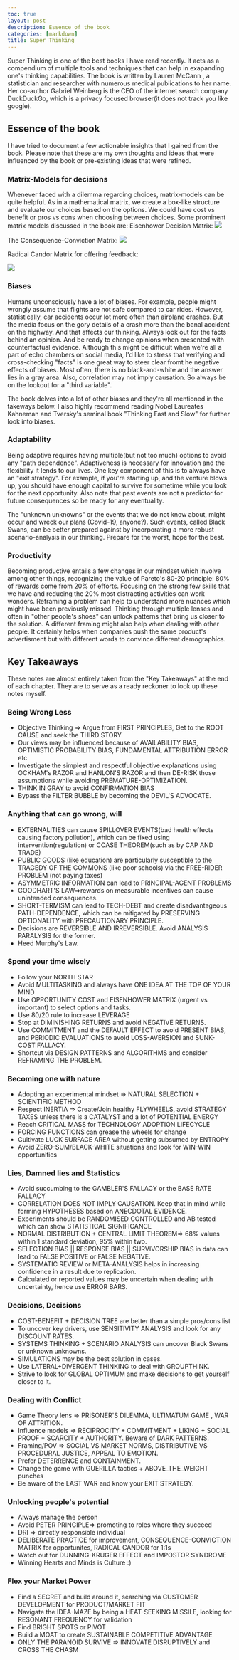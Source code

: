 ```yaml
---
toc: true
layout: post
description: Essence of the book
categories: [markdown]
title: Super Thinking
---
```


Super Thinking is one of the best books I have read recently. It acts as a compendium of multiple tools and techniques that can help in exapanding one's thinking capabilities.
The book is written by Lauren McCann , a statistician and researcher with numerous medical publications to her name. Her co-author Gabriel Weinberg is the CEO of the internet search company DuckDuckGo, which is a privacy focused browser(it does not track you like google).
## Essence of the book
I have tried to document a few actionable insights that I gained from the book. Please note that these are my own thoughts and ideas that were influenced by the book or pre-existing ideas that were refined.
### Matrix-Models for decisions
Whenever faced with a dilemma regarding choices, matrix-models can be quite helpful.  As in a mathematical matrix, we create a box-like structure and evaluate our choices based on the options. We could have cost vs benefit or pros vs cons when choosing between choices. Some prominent matrix models discussed in the book are:
Eisenhower Decision Matrix:
![](https://github.com/thepurplingpoet/blog/blob/master/images/Eisenhower-Decision.png)

The Consequence-Conviction Matrix:
![](images/Consequence-Conviction.png)

Radical Candor Matrix for offering feedback:

![](images/Radical-Candor.png)

### Biases
Humans unconsciously have a lot of biases. For example, people might wrongly assume that flights are not safe compared to car rides. However, statistically, car accidents occur lot more often than airplane crashes. But the media focus on the gory details of a crash more than the banal accident on the highway. And that affects our thinking. Always look out for the facts behind an opinion. And be ready to change opinions when presented with counterfactual evidence. Although this might be difficult when we're all a part of echo chambers on social media, I'd like to stress that verifying and cross-checking "facts" is one great way to steer clear fromt he negative effects of biases. Most often, there is no black-and-white and the answer lies in a gray area. Also, correlation may not imply causation. So always be on the lookout for a "third variable".


The book delves into a lot of other biases and they're all mentioned in the takeways below. I also highly recommend reading Nobel Laureates Kahneman and Tversky's seminal book "Thinking Fast and Slow" for further look into biases. 

### Adaptability
Being adaptive requires having multiple(but not too much) options to avoid any "path dependence". Adaptiveness is necessary for innovation and the flexibility it lends to our lives. One key component of this is to always have an "exit strategy". For example, if you're starting up, and the venture blows up, you should have enough capital to survive for sometime while you look for the next opportunity. Also note that past events are not a predictor for future consequences so be ready for any eventuality. 

The "unknown unknowns" or the events that we do not know about, might occur and wreck our plans (Covid-19, anyone?). Such events, called Black Swans, can be better prepared against by incorporating a more robust scenario-analysis in our thinking. Prepare for the worst, hope for the best.
### Productivity
Becoming productive entails a few changes in our mindset which involve among other things, recognizing the value of Pareto's 80-20 principle: 80% of rewards come from 20% of efforts. Focusing on the strong few skills that we have and reducing the 20% most distracting activities can work wonders.
Reframing a problem can help to understand more nuances which might have been previously missed. Thinking through multiple lenses and often in "other people's shoes" can unlock patterns that bring us closer to the solution. A different framing might also help when dealing with other people. It certainly helps when companies push the same product's advertisment but with different words to convince different demographics.


## Key Takeaways
These notes are almost entirely taken from the "Key Takeaways" at the end of each chapter. They are to serve as a ready reckoner to look up these notes myself.
### Being Wrong Less
- Objective Thinking => Argue from FIRST PRINCIPLES, Get to the ROOT CAUSE and seek the THIRD STORY
- Our views may be influenced because of AVAILABILITY BIAS, OPTIMISTIC PROBABILITY BIAS, FUNDAMENTAL ATTRIBUTION ERROR etc
- Investigate the simplest and respectful objective explanations using OCKHAM's RAZOR and HANLON'S RAZOR and then DE-RISK those assumptions while avoiding PREMATURE-OPTIMIZATION.
- THINK IN GRAY to avoid CONFIRMATION BIAS
- Bypass the FILTER BUBBLE by becoming the DEVIL'S ADVOCATE.

### Anything that can go wrong, will
- EXTERNALITIES can cause SPILLOVER EVENTS(bad health effects causing factory pollution), which can be fixed using intervention(regulation) or COASE THEOREM(such as by CAP AND TRADE)
- PUBLIC GOODS (like education) are particularly susceptible to the TRAGEDY OF THE COMMONS (like poor schools) via the FREE-RIDER PROBLEM (not paying taxes)
- ASYMMETRIC INFORMATION can lead to PRINCIPAL-AGENT PROBLEMS
- GOODHART'S LAW=>rewards on measurable incentives can cause unintended consequences.
- SHORT-TERMISM can lead to TECH-DEBT and create disadvantageous PATH-DEPENDENCE, which can be mitigated by PRESERVING OPTIONALITY with PRECAUTIONARY PRINCIPLE.
- Decisions are REVERSIBLE AND IRREVERSIBLE. Avoid ANALYSIS PARALYSIS for the former.
- Heed Murphy's Law.

### Spend your time wisely
- Follow your NORTH STAR
- Avoid MULTITASKING and always have ONE IDEA AT THE TOP OF YOUR MIND
- Use OPPORTUNITY COST and EISENHOWER MATRIX (urgent vs important) to select options and tasks.
- Use 80/20 rule to increase LEVERAGE
- Stop at DIMINISHING RETURNS and avoid NEGATIVE RETURNS.
- Use COMMITMENT and the DEFAULT EFFECT to avoid PRESENT BIAS, and PERIODIC EVALUATIONS to avoid LOSS-AVERSION and SUNK-COST FALLACY.
- Shortcut via DESIGN PATTERNS and ALGORITHMS and consider REFRAMING THE PROBLEM.

### Becoming one with nature
- Adopting an experimental mindset => NATURAL SELECTION + SCIENTIFIC METHOD
- Respect INERTIA => Create/Join healthy FLYWHEELS, avoid STRATEGY TAXES unless there is a CATALYST and a lot of POTENTIAL ENERGY
- Reach CRITICAL MASS for TECHNOLOGY ADOPTION LIFECYCLE
- FORCING FUNCTIONS can grease the wheels for change
- Cultivate LUCK SURFACE AREA without getting subsumed by ENTROPY
- Avoid ZERO-SUM/BLACK-WHITE situations and look for WIN-WIN opportunities

### Lies, Damned lies and Statistics
- Avoid succumbing to the GAMBLER'S FALLACY or the BASE RATE FALLACY
- CORRELATION DOES NOT IMPLY CAUSATION. Keep that in mind while forming HYPOTHESES based on ANECDOTAL EVIDENCE. 
- Experiments should be RANDOMISED CONTROLLED and AB tested which can show STATISTICAL SIGNIFICANCE 
- NORMAL DISTRIBUTION + CENTRAL LIMIT THEOREM=> 68% values within 1 standard deviation, 95% within two.
- SELECTION BIAS || RESPONSE BIAS || SURVIVORSHIP BIAS in data can lead to FALSE POSITIVE or FALSE NEGATIVE.
- SYSTEMATIC REVIEW or META-ANALYSIS helps in increasing confidence in a result due to replication.
- Calculated or reported values may be uncertain when dealing with uncertainty, hence use ERROR BARS.

### Decisions, Decisions
- COST-BENEFIT + DECISION TREE are better than a simple pros/cons list
- To uncover key drivers, use SENSITIVITY ANALYSIS and look for any DISCOUNT RATES.
- SYSTEMS THINKING + SCENARIO ANALYSIS can uncover Black Swans or unknown unknowns.
- SIMULATIONS may be the best solution in cases.
- Use LATERAL+DIVERGENT THINKING to deal with GROUPTHINK.
- Strive to look for GLOBAL OPTIMUM and make decisions to get yourself closer to it.

### Dealing with Conflict
- Game Theory lens => PRISONER'S DILEMMA, ULTIMATUM GAME , WAR OF ATTRITION.
- Influence models => RECIPROCITY + COMMITMENT + LIKING + SOCIAL PROOF + SCARCITY + AUTHORITY. Beware of DARK PATTERNS.
- Framing/POV => SOCIAL VS MARKET NORMS, DISTRIBUTIVE VS PROCEDURAL JUSTICE, APPEAL TO EMOTION.
- Prefer DETERRENCE and CONTAINMENT.
- Change the game with GUERILLA tactics + ABOVE_THE_WEIGHT punches
- Be aware of the LAST WAR and know your EXIT STRATEGY.

### Unlocking people's potential
- Always manage the person
- Avoid PETER PRINCIPLE=> promoting to roles where they succeed
- DRI => directly responsible individual
- DELIBERATE PRACTICE for improvement, CONSEQUENCE-CONVICTION MATRIX for opportunites, RADICAL CANDOR for 1:1s
- Watch out for DUNNING-KRUGER EFFECT and IMPOSTOR SYNDROME
- Winning Hearts and Minds is Culture :) 

### Flex your Market Power
- Find a SECRET and build around it, searching via CUSTOMER DEVELOPMENT for PRODUCT/MARKET FIT
- Navigate the IDEA-MAZE by being a HEAT-SEEKING MISSILE, looking for RESONANT FREQUENCY for validation
- Find BRIGHT SPOTS or PIVOT
- Build a MOAT to create SUSTAINABLE COMPETITIVE ADVANTAGE
- ONLY THE PARANOID SURVIVE => INNOVATE DISRUPTIVELY and CROSS THE CHASM


